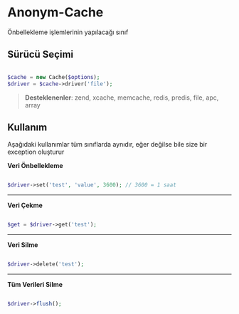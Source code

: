 Anonym-Cache
=============

Önbellekleme işlemlerinin yapılacağı sınıf

Sürücü Seçimi
-------------

```php

$cache = new Cache($options);
$driver = $cache->driver('file');

```

>**Desteklenenler**: zend, xcache, memcache, redis, predis, file, apc, array

Kullanım
--------

Aşağıdaki kullanımlar tüm sınıflarda aynıdır, eğer değilse bile size bir exception oluşturur

**Veri Önbellekleme**

```php

$driver->set('test', 'value', 3600); // 3600 = 1 saat

```

------------------

**Veri Çekme**

```php

$get = $driver->get('test');

```

-------------

**Veri Silme**

```php

$driver->delete('test');

```

--------------

**Tüm Verileri Silme**

```php

$driver->flush();

```
